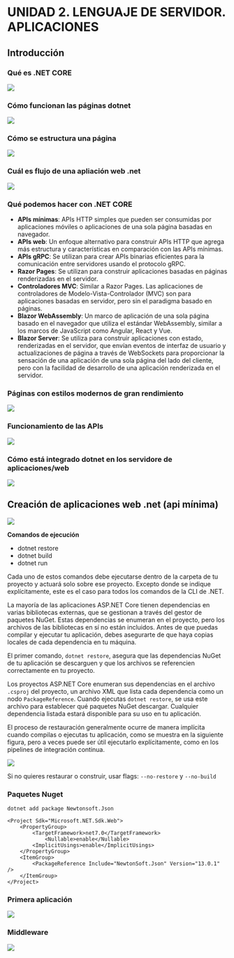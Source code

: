 ﻿# UNIDAD 2. LENGUAJE DE SERVIDOR. APLICACIONES

## Introducción

### Qué es .NET CORE

![](img/dotnet.PNG) 

### Cómo funcionan las páginas dotnet

![](img/funcionamientodotnet.PNG)


### Cómo se estructura una página

![](img/funcionamientodotnet.PNG)

### Cuál es flujo de una apliación web .net

![](flujodotnet.PNG)

### Qué podemos hacer con .NET CORE

- **APIs mínimas**: APIs HTTP simples que pueden ser consumidas por aplicaciones móviles o aplicaciones de una sola página basadas en navegador.
- **APIs web**: Un enfoque alternativo para construir APIs HTTP que agrega más estructura y características en comparación con las APIs mínimas.
- **APIs gRPC**: Se utilizan para crear APIs binarias eficientes para la comunicación entre servidores usando el protocolo gRPC.
- **Razor Pages**: Se utilizan para construir aplicaciones basadas en páginas renderizadas en el servidor.
- **Controladores MVC**: Similar a Razor Pages. Las aplicaciones de controladores de Modelo-Vista-Controlador (MVC) son para aplicaciones basadas en servidor, pero sin el paradigma basado en páginas.
- **Blazor WebAssembly**: Un marco de aplicación de una sola página basado en el navegador que utiliza el estándar WebAssembly, similar a los marcos de JavaScript como Angular, React y Vue.
- **Blazor Server**: Se utiliza para construir aplicaciones con estado, renderizadas en el servidor, que envían eventos de interfaz de usuario y actualizaciones de página a través de WebSockets para proporcionar la sensación de una aplicación de una sola página del lado del cliente, pero con la facilidad de desarrollo de una aplicación renderizada en el servidor.

### Páginas con estilos modernos de gran rendimiento

![](img/website.PNG)

### Funcionamiento de las APIs

![](img/restapi.PNG)

### Cómo está integrado dotnet en los servidore de aplicaciones/web

![](img/reverseproxy.PNG)

## Creación de aplicaciones web .net (api mínima)

![](img/simpleproject.PNG)

**Comandos de ejecución**

- dotnet restore
- dotnet build
- dotnet run

Cada uno de estos comandos debe ejecutarse dentro de la carpeta de tu proyecto y actuará solo sobre ese proyecto. 
Excepto donde se indique explícitamente, este es el caso para todos los comandos de la CLI de .NET. 

La mayoría de las aplicaciones ASP.NET Core tienen dependencias en varias bibliotecas externas, 
que se gestionan a través del gestor de paquetes NuGet. Estas dependencias se enumeran en el proyecto, 
pero los archivos de las bibliotecas en sí no están incluidos. Antes de que puedas compilar y ejecutar tu aplicación, 
debes asegurarte de que haya copias locales de cada dependencia en tu máquina. 

El primer comando, `dotnet restore`, asegura que las dependencias NuGet de tu aplicación se descarguen y que los archivos 
se referencien correctamente en tu proyecto.

Los proyectos ASP.NET Core enumeran sus dependencias en el archivo `.csproj` del proyecto, un archivo XML que lista 
cada dependencia como un nodo `PackageReference`. Cuando ejecutas `dotnet restore`, se usa este archivo para establecer 
qué paquetes NuGet descargar. Cualquier dependencia listada estará disponible para su uso en tu aplicación.

El proceso de restauración generalmente ocurre de manera implícita cuando compilas o ejecutas tu aplicación, 
como se muestra en la siguiente figura, pero a veces puede ser útil ejecutarlo explícitamente, 
como en los pipelines de integración continua.

![](img/compilation.PNG)

Si no quieres restaurar o construir, usar flags: ```--no-restore``` y ```--no-build```


### Paquetes Nuget

```dotnet add package Newtonsoft.Json```

```
<Project Sdk="Microsoft.NET.Sdk.Web">
	<PropertyGroup>
		<TargetFramework>net7.0</TargetFramework>
			<Nullable>enable</Nullable>
		<ImplicitUsings>enable</ImplicitUsings>
	</PropertyGroup>
	<ItemGroup>
		<PackageReference Include="NewtonSoft.Json" Version="13.0.1" />
	</ItemGroup>
</Project>
```

### Primera aplicación

![](img/primeraapp.PNG)

### Middleware

![](img/middleware.PNG)